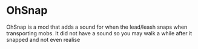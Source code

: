 # OhSnap

OhSnap is a mod that adds a sound for when the lead/leash snaps when transporting mobs. It did not have a sound so you may walk a while after it snapped and not even realise
